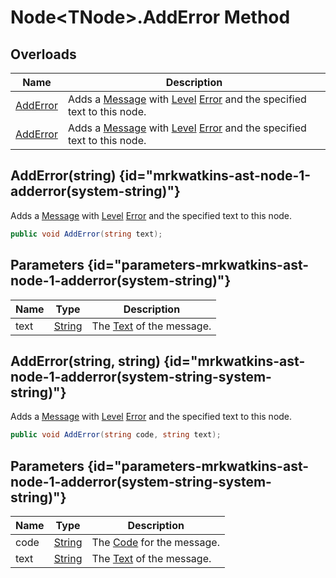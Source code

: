 # Node&lt;TNode&gt;.AddError Method
## Overloads

| Name | Description |
| ---- | ----------- |
| [AddError](MrKWatkins.Ast.Node-1.AddError.md#mrkwatkins-ast-node-1-adderror(system-string)) | Adds a [Message](MrKWatkins.Ast.Message.md) with [Level](MrKWatkins.Ast.Message.Level.md) [Error](MrKWatkins.Ast.MessageLevel.Error.md) and the specified text to this node. |
| [AddError](MrKWatkins.Ast.Node-1.AddError.md#mrkwatkins-ast-node-1-adderror(system-string-system-string)) | Adds a [Message](MrKWatkins.Ast.Message.md) with [Level](MrKWatkins.Ast.Message.Level.md) [Error](MrKWatkins.Ast.MessageLevel.Error.md) and the specified text to this node. |

## AddError(string) {id="mrkwatkins-ast-node-1-adderror(system-string)"}

Adds a [Message](MrKWatkins.Ast.Message.md) with [Level](MrKWatkins.Ast.Message.Level.md) [Error](MrKWatkins.Ast.MessageLevel.Error.md) and the specified text to this node.

```c#
public void AddError(string text);
```

## Parameters {id="parameters-mrkwatkins-ast-node-1-adderror(system-string)"}

| Name | Type | Description |
| ---- | ---- | ----------- |
| text | [String](https://learn.microsoft.com/en-gb/dotnet/api/System.String) | The [Text](MrKWatkins.Ast.Message.Text.md) of the message. |

## AddError(string, string) {id="mrkwatkins-ast-node-1-adderror(system-string-system-string)"}

Adds a [Message](MrKWatkins.Ast.Message.md) with [Level](MrKWatkins.Ast.Message.Level.md) [Error](MrKWatkins.Ast.MessageLevel.Error.md) and the specified text to this node.

```c#
public void AddError(string code, string text);
```

## Parameters {id="parameters-mrkwatkins-ast-node-1-adderror(system-string-system-string)"}

| Name | Type | Description |
| ---- | ---- | ----------- |
| code | [String](https://learn.microsoft.com/en-gb/dotnet/api/System.String) | The [Code](MrKWatkins.Ast.Message.Code.md) for the message. |
| text | [String](https://learn.microsoft.com/en-gb/dotnet/api/System.String) | The [Text](MrKWatkins.Ast.Message.Text.md) of the message. |

